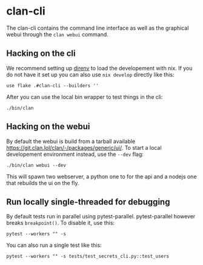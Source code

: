 # clan-cli

The clan-cli contains the command line interface as well as the graphical webui
through the `clan webui` command.

## Hacking on the cli

We recommend setting up [direnv](https://direnv.net/) to load the developement
with nix. If you do not have it set up you can also use `nix develop` directly
like this:

```
use flake .#clan-cli --builders ''
```

After you can use the local bin wrapper to test things in the cli:

```
./bin/clan
```

## Hacking on the webui

By default the webui is build from a tarball available
https://git.clan.lol/clan/-/packages/generic/ui/. To start a local developement
environment instead, use the `--dev` flag:

```
./bin/clan webui --dev
```

This will spawn two webserver, a python one to for the api and a nodejs one that
rebuilds the ui on the fly.

## Run locally single-threaded for debugging

By default tests run in parallel using pytest-parallel. pytest-parallel however
breaks `breakpoint()`. To disable it, use this:

```console
pytest --workers "" -s
```

You can also run a single test like this:

```console
pytest --workers "" -s tests/test_secrets_cli.py::test_users
```
